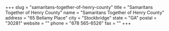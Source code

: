+++
slug = "samaritans-together-of-henry-county"
title = "Samaritans Together of Henry County"
name = "Samaritans Together of Henry County"
address = "65 Bellamy Place"
city = "Stockbridge"
state = "GA"
postal = "30281"
website = ""
phone = "678 565-6526"
fax = ""
+++
